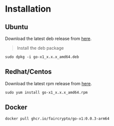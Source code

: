 # Installation


## Ubuntu

Download the latest deb release from [here](https://github.com/FairCrypto/go-x1/releases).

> Install the deb package
```shell
sudo dpkg -i go-x1_x.x.x_amd64.deb
```

## Redhat/Centos
Download the latest rpm release from [here](https://github.com/FairCrypto/go-x1/releases).

```shell
sudo yum install go-x1_x.x.x_amd64.rpm
```

## Docker

```shell
docker pull ghcr.io/faircrypto/go-x1:0.0.3-arm64
```
